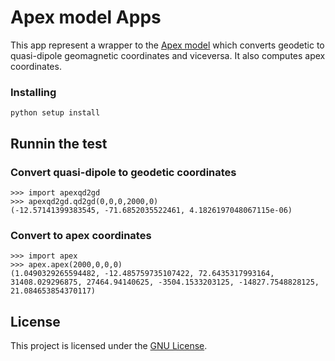 # Apex model Apps

This app represent a wrapper to the [Apex model](http://onlinelibrary.wiley.com/doi/10.1029/2010JA015326/abstract) which converts geodetic to quasi-dipole geomagnetic coordinates and viceversa. It also computes apex coordinates.

### Installing

```
python setup install
```

## Runnin the test

### Convert quasi-dipole to geodetic coordinates

```
>>> import apexqd2gd
>>> apexqd2gd.qd2gd(0,0,0,2000,0)
(-12.57141399383545, -71.6852035522461, 4.1826197048067115e-06)
```

### Convert to apex coordinates

```
>>> import apex
>>> apex.apex(2000,0,0,0)
(1.0490329265594482, -12.485759735107422, 72.6435317993164, 31408.029296875, 27464.94140625, -3504.1533203125, -14827.7548828125, 21.084653854370117)
```

## License

This project is licensed under the [GNU License](LICENSE).

